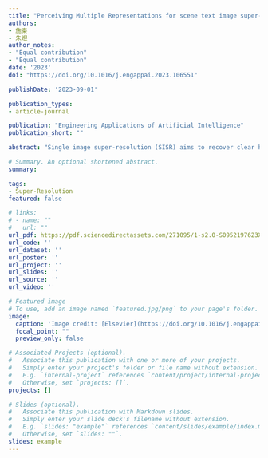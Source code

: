 ```yaml
---
title: "Perceiving Multiple Representations for scene text image super-resolution guided by text recognizer"
authors:
- 施秦
- 朱煜
author_notes:
- "Equal contribution"
- "Equal contribution"
date: '2023'
doi: "https://doi.org/10.1016/j.engappai.2023.106551"

publishDate: '2023-09-01'

publication_types:
- article-journal

publication: "Engineering Applications of Artificial Intelligence"
publication_short: ""

abstract: "Single image super-resolution (SISR) aims to recover clear high-resolution images from low-resolution images, which has made great progress with the development of deep learning these years. Scene text image super-resolution (STISR) is a subfield of SISR with the goal of increasing the resolution of a low-resolution text image and enhancing the readability of characters in the image. Despite significant improvements in recent approaches, STISR remains a challenging task due to the diversity of background, text appearances and layouts, etc. This paper presents a Perceiving Multiple Representations (PerMR) method for better super-resolution performances in scene text images. PerMR is a unified network that combines super-resolution with text recognition and exploits the recognizer’s feedback to facilitate super-resolution. Specifically, contextual information from the text decoder is extracted to provide sequence-specific guidance and enable the super-resolution model to pay more attention to the text region. Meanwhile, low-level and high-level visual features from the vision backbone of the recognition network are integrated to further improve visual quality. Additionally, we incorporate a frequency branch into the vanilla convolution unit, which efficiently enhances global and local feature representations. Experiments on the STISR benchmark dataset TextZoom validate that PerMR can not only generate more distinguishable images, but also outperforms the current state-of-the-art methods. PerMR boosts the average recognition accuracy by 5.9% using ASTER, 5.8% using MORAN and 10.6% using CRNN compared to the baseline model TSRN. PerMR outperforms the advanced method TPGSR-3 by 1.4% on ASTER, 0.1% on MORAN, 0.2% on CRNN and boosts TATT by 0.6% on ASTER and 1.1% on MORAN respectively. Furthermore, PerMR demonstrates good robustness and generalization when tackling low-quality text images in multiple scene text recognition datasets. The experiment results verify the capabilities of PerMR to boost text recognition performance."

# Summary. An optional shortened abstract.
summary: 

tags:
- Super-Resolution
featured: false

# links:
# - name: ""
#   url: ""
url_pdf: https://pdf.sciencedirectassets.com/271095/1-s2.0-S0952197623X00086/1-s2.0-S0952197623007352/main.pdf?X-Amz-Security-Token=IQoJb3JpZ2luX2VjEGMaCXVzLWVhc3QtMSJHMEUCIBI2OYr9Yy682b8MsXlSrZvrzogZ8kqt781ZsSopneJhAiEAoOPHpCK0xcZmxCJKMCwbiLuvvCXLgX37ivPuBHa7kJgquwUIvP%2F%2F%2F%2F%2F%2F%2F%2F%2F%2FARAFGgwwNTkwMDM1NDY4NjUiDJG8zK39%2F3zCLPEhGiqPBZx0%2BkvfNWwgesahIapJL%2FixZnjL43oVe9gNe%2Frr%2BcQIOUYxeBOzb4jhtWpU2bfwPfZ7ZoXEcgNEMU69OiA9lvxuQExth6cMES75zKTk62JUb3ByY15Esz0%2FJrmIRp5MklFjj1AUaaVs7%2BdYHyJ5DViJv%2FCUCIB1PQ7J0aRgHkJphhbH1XIzyvxVcsyXIPF2zoQiEhdZ8yXKTLOC7xMdS2Oi9TvxOgvFniH14s7NUscGR2pZeXz2sE%2F6m1GiwHcZ2djmSE1BonWXM84PksG8ekRMf8w7nBfQ4EhLYtz84SvB3WL1ieOtqCN0bygUX%2Bflbvx4V6sLoaMiGVfquEX5chQ1uL4BnNoajZJvAQi1%2B8iaYsHk1mDqqDFDPJFYSAigScBPbbNIbxwiIse3D9NyafFSfvjxHslqBrYNwYNSsnrvKt6KB9ydmzv0sNWddYpUoTASZwcZJpBabCSSFiFRku%2FrTBz3QqWiiGxiSvpHAF2jzidX25iYB6ieFabBCJyYLL0TtRJ4XE8d3E%2B8Nyanr7jaLCdkHYWBBaSNWY7GqLVAXtst6FnyjN%2F7%2FIGITwsM1F4BUlwOhUSpWJhiUMVCGLNUD9BR9uaLoPk3cpVtpqw1aAJHy4BG3Hg%2BynRmGiRxyTm3k1Tkv9Z8fle0iom2jJlFtPJnXG8lk8Vcmq9pMKyqQGgS7w%2F1%2BwBkq80I%2FE9Dz0mzFIpAGu9rt4RINXeOdCeWF3M9Ze1c9Ku%2B%2Be7O8OHOUdxyGV02FLqQxC94Y8G9Zw0sSBNM2bSnw4GKky3ehdypkxNDMxdlZxu3KSNf7sOh87TndhmsR6tTA02KhJuklUbTf7SiMmy8CULwUPxp6jkDK7U4fn4oRDMOC7GslBQw%2BYyXqwY6sQEZJ6cKv4nZKGg9EQX83yc8aU2pje385sIfPmpTdt9A0lYwsVc1pV8%2BT03osC7Z62Fr8Tvw0%2BqRLKc07RxsYAtTBIhPYeBx6LJiFXKtPQ8YKusOOlvIY5bzQoFZ8iYEitshI2QNuczitlqSfPCbm3tuD1lizXN9TbLPwfnKXsvfmMmQTZ5sNq9Me2R1FQoAuV1dzrukL9sGNfYLf%2FMQs9L%2BN0H8u5i7wSIPUmt1qFEcXuQ%3D&X-Amz-Algorithm=AWS4-HMAC-SHA256&X-Amz-Date=20231128T112333Z&X-Amz-SignedHeaders=host&X-Amz-Expires=300&X-Amz-Credential=ASIAQ3PHCVTY6MLGRS6B%2F20231128%2Fus-east-1%2Fs3%2Faws4_request&X-Amz-Signature=2f8009ca39063d5d6b5de57a7e264d23685e4eb1b24dee2c7de22b45cdeb6a40&hash=608c067f283945e15bbf9ac3e7696d3cda199413b10def8594bfdf7067d5197e&host=68042c943591013ac2b2430a89b270f6af2c76d8dfd086a07176afe7c76c2c61&pii=S0952197623007352&tid=spdf-54abcf22-79b7-4eef-95b4-57faf5870df8&sid=9b12ec6f7832114b1a4b56878b35eeb97d9bgxrqa&type=client&tsoh=d3d3LnNjaWVuY2VkaXJlY3QuY29t&ua=10155d5d005052015452&rr=82d23d501ac29644&cc=us
url_code: ''
url_dataset: ''
url_poster: ''
url_project: ''
url_slides: ''
url_source: ''
url_video: ''

# Featured image
# To use, add an image named `featured.jpg/png` to your page's folder. 
image:
  caption: 'Image credit: [Elsevier](https://doi.org/10.1016/j.engappai.2023.106551)'
  focal_point: ""
  preview_only: false

# Associated Projects (optional).
#   Associate this publication with one or more of your projects.
#   Simply enter your project's folder or file name without extension.
#   E.g. `internal-project` references `content/project/internal-project/index.md`.
#   Otherwise, set `projects: []`.
projects: []

# Slides (optional).
#   Associate this publication with Markdown slides.
#   Simply enter your slide deck's filename without extension.
#   E.g. `slides: "example"` references `content/slides/example/index.md`.
#   Otherwise, set `slides: ""`.
slides: example
---
```

